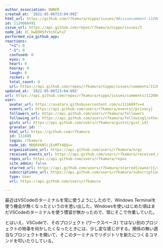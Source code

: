 ```yaml
---
author_association: OWNER
created_at: '2022-05-06T23:04:09Z'
html_url: https://github.com/r7kamura/nippo/issues/3#issuecomment-1120066491
id: 1120066491
issue_url: https://api.github.com/repos/r7kamura/nippo/issues/3
node_id: IC_kwDOHSfx5s5Cwtu7
performed_via_github_app:
reactions:
  "+1": 0
  "-1": 0
  confused: 0
  eyes: 0
  heart: 0
  hooray: 0
  laugh: 0
  rocket: 0
  total_count: 0
  url: https://api.github.com/repos/r7kamura/nippo/issues/comments/1120066491/reactions
updated_at: '2022-05-06T23:04:09Z'
url: https://api.github.com/repos/r7kamura/nippo/issues/comments/1120066491
user:
  avatar_url: https://avatars.githubusercontent.com/u/111689?v=4
  events_url: https://api.github.com/users/r7kamura/events{/privacy}
  followers_url: https://api.github.com/users/r7kamura/followers
  following_url: https://api.github.com/users/r7kamura/following{/other_user}
  gists_url: https://api.github.com/users/r7kamura/gists{/gist_id}
  gravatar_id: ''
  html_url: https://github.com/r7kamura
  id: 111689
  login: r7kamura
  node_id: MDQ6VXNlcjExMTY4OQ==
  organizations_url: https://api.github.com/users/r7kamura/orgs
  received_events_url: https://api.github.com/users/r7kamura/received_events
  repos_url: https://api.github.com/users/r7kamura/repos
  site_admin: false
  starred_url: https://api.github.com/users/r7kamura/starred{/owner}{/repo}
  subscriptions_url: https://api.github.com/users/r7kamura/subscriptions
  type: User
  url: https://api.github.com/users/r7kamura

---
```

最近はVSCodeのターミナルを常に使うようにしたので、Windows Terminalを使う機会が無くなったというのを思い出した。Windowsを使いはじめた頃はまだVSCodeのターミナルを使う慣習が無かったので、常にそこで作業していた。

とはいえ、VSCodeで、そのプロジェクト (ワークスペース) ではない別のプロジェクトの物事を何かしたくなったときには、少し変な感じがする。関係の無い適当なプロジェクトを開いて、そこのターミナルでリポジトリを新たにつくるコマンドを叩いたりしている。